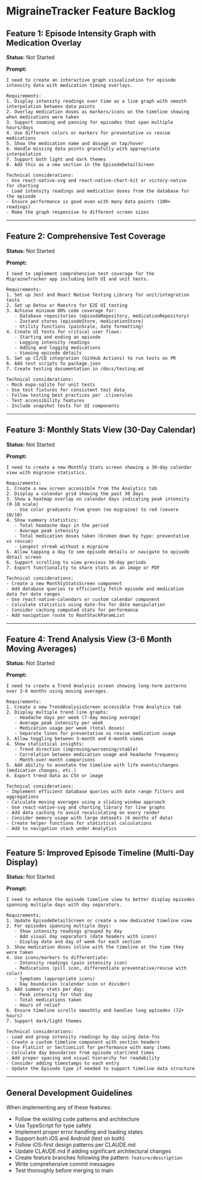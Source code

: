 # MigraineTracker Feature Backlog

## Feature 1: Episode Intensity Graph with Medication Overlay
**Status:** Not Started

**Prompt:**
```
I need to create an interactive graph visualization for episode intensity data with medication timing overlays.

Requirements:
1. Display intensity readings over time as a line graph with smooth interpolation between data points
2. Overlay medication doses as markers/icons on the timeline showing when medications were taken
3. Support zooming and panning for episodes that span multiple hours/days
4. Use different colors or markers for preventative vs rescue medications
5. Show the medication name and dosage on tap/hover
6. Handle missing data points gracefully with appropriate interpolation
7. Support both light and dark themes
8. Add this as a new section in the EpisodeDetailScreen

Technical considerations:
- Use react-native-svg and react-native-chart-kit or victory-native for charting
- Load intensity readings and medication doses from the database for the episode
- Ensure performance is good even with many data points (100+ readings)
- Make the graph responsive to different screen sizes
```

---

## Feature 2: Comprehensive Test Coverage
**Status:** Not Started

**Prompt:**
```
I need to implement comprehensive test coverage for the MigraineTracker app including both UI and unit tests.

Requirements:
1. Set up Jest and React Native Testing Library for unit/integration tests
2. Set up Detox or Maestro for E2E UI testing
3. Achieve minimum 80% code coverage for:
   - Database repositories (episodeRepository, medicationRepository)
   - Zustand stores (episodeStore, medicationStore)
   - Utility functions (painScale, date formatting)
4. Create UI tests for critical user flows:
   - Starting and ending an episode
   - Logging intensity readings
   - Adding and logging medications
   - Viewing episode details
5. Set up CI/CD integration (GitHub Actions) to run tests on PR
6. Add test scripts to package.json
7. Create testing documentation in /docs/testing.md

Technical considerations:
- Mock expo-sqlite for unit tests
- Use test fixtures for consistent test data
- Follow testing best practices per .clinerules
- Test accessibility features
- Include snapshot tests for UI components
```

---

## Feature 3: Monthly Stats View (30-Day Calendar)
**Status:** Not Started

**Prompt:**
```
I need to create a new Monthly Stats screen showing a 30-day calendar view with migraine statistics.

Requirements:
1. Create a new screen accessible from the Analytics tab
2. Display a calendar grid showing the past 30 days
3. Show a heatmap overlay on calendar days indicating peak intensity (0-10 scale)
   - Use color gradients from green (no migraine) to red (severe 10/10)
4. Show summary statistics:
   - Total headache days in the period
   - Average peak intensity
   - Total medication doses taken (broken down by type: preventative vs rescue)
   - Longest streak without a migraine
5. Allow tapping a day to see episode details or navigate to episode detail screen
6. Support scrolling to view previous 30-day periods
7. Export functionality to share stats as an image or PDF

Technical considerations:
- Create a new MonthlyStatsScreen component
- Add database queries to efficiently fetch episode and medication data for date ranges
- Use react-native-calendars or custom calendar component
- Calculate statistics using date-fns for date manipulation
- Consider caching computed stats for performance
- Add navigation route to RootStackParamList
```

---

## Feature 4: Trend Analysis View (3-6 Month Moving Averages)
**Status:** Not Started

**Prompt:**
```
I need to create a Trend Analysis screen showing long-term patterns over 3-6 months using moving averages.

Requirements:
1. Create a new TrendAnalysisScreen accessible from Analytics tab
2. Display multiple trend line graphs:
   - Headache days per week (7-day moving average)
   - Average peak intensity per week
   - Medication usage per week (total doses)
   - Separate lines for preventative vs rescue medication usage
3. Allow toggling between 3-month and 6-month views
4. Show statistical insights:
   - Trend direction (improving/worsening/stable)
   - Correlation between medication usage and headache frequency
   - Month-over-month comparisons
5. Add ability to annotate the timeline with life events/changes (medication changes, etc.)
6. Export trend data as CSV or image

Technical considerations:
- Implement efficient database queries with date range filters and aggregations
- Calculate moving averages using a sliding window approach
- Use react-native-svg and charting library for line graphs
- Add data caching to avoid recalculating on every render
- Consider memory usage with large datasets (6 months of data)
- Create helper functions for statistical calculations
- Add to navigation stack under Analytics
```

---

## Feature 5: Improved Episode Timeline (Multi-Day Display)
**Status:** Not Started

**Prompt:**
```
I need to enhance the episode timeline view to better display episodes spanning multiple days with day separators.

Requirements:
1. Update EpisodeDetailScreen or create a new dedicated timeline view
2. For episodes spanning multiple days:
   - Show intensity readings grouped by day
   - Add visual day separators (date headers with icons)
   - Display date and day of week for each section
3. Show medication doses inline with the timeline at the time they were taken
4. Use icons/markers to differentiate:
   - Intensity readings (pain intensity icon)
   - Medications (pill icon, differentiate preventative/rescue with color)
   - Symptoms (appropriate icons)
   - Day boundaries (calendar icon or divider)
5. Add summary stats per day:
   - Peak intensity for that day
   - Total medications taken
   - Hours of relief
6. Ensure timeline scrolls smoothly and handles long episodes (72+ hours)
7. Support dark/light themes

Technical considerations:
- Load and group intensity readings by day using date-fns
- Create a custom timeline component with section headers
- Use FlatList or SectionList for performance with many items
- Calculate day boundaries from episode start/end times
- Add proper spacing and visual hierarchy for readability
- Consider adding timestamps to each entry
- Update the Episode type if needed to support timeline data structure
```

---

## General Development Guidelines

When implementing any of these features:
- Follow the existing code patterns and architecture
- Use TypeScript for type safety
- Implement proper error handling and loading states
- Support both iOS and Android (test on both)
- Follow iOS-first design patterns per CLAUDE.md
- Update CLAUDE.md if adding significant architectural changes
- Create feature branches following the pattern: `feature/description`
- Write comprehensive commit messages
- Test thoroughly before merging to main

